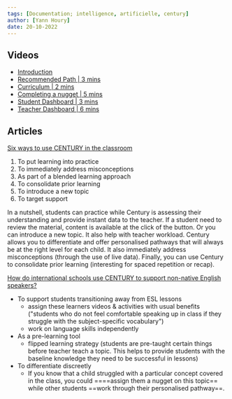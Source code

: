 ```yaml
---
tags: [Documentation; intelligence, artificielle, century]
author: [Yann Houry]
date: 20-10-2022
---
```


## Videos
- [Introduction](https://share.vidyard.com/watch/bRYPaUBiMfN9G94SXo6fP5)
- [Recommended Path | 3 mins](https://share.vidyard.com/watch/fMvjpB7KwAoZBt7duUWa3x)
- [Curriculum | 2 mins](https://t.sidekickopen01.com/s3t/c/5/f18dQhb0S7kF8cp910W1z75qk59hl3kW7_k2841CX6NGN36PLmzt_WS7W7vZ0Py8ZZGkYf197v5Y04?te=W3R5hFj4cm2zwW4cKgQM3JFx41W3Hf8kH3GGYWVW3_rjGL4fFMxLW256gnw21g_75W32BcfX2vJZNdF4fwfFRvjkH1&si=8000000020718976&pi=d82586c1-a402-47b4-f493-ccd85812b45d)
- [Completing a nugget | 5 mins](https://t.sidekickopen01.com/s3t/c/5/f18dQhb0S7kF8cp910W1z75qk59hl3kW7_k2841CX6NGN36PLmzt_WS7W7vZ0Py8ZZGkYf197v5Y04?te=W3R5hFj4cm2zwW4cKgQM3JFx41W3Hf8kH3GGYWVW3_rjGL4fFMxLW3DZzC74mm8pRW2sF2F42xGMJ1w3K8h-Z5XR2&si=8000000020718976&pi=d82586c1-a402-47b4-f493-ccd85812b45d) 
- [Student Dashboard | 3 mins](https://t.sidekickopen01.com/s3t/c/5/f18dQhb0S7kF8cp910W1z75qk59hl3kW7_k2841CX6NGN36PLmzt_WS7W7vZ0Py8ZZGkYf197v5Y04?te=W3R5hFj4cm2zwW4cKgQM3JFx41W3Hf8kH3GGYWVW3_rjGL4fFMxLW1QbrLC3jgQ0rW43H68B23fVwZF4kMx-vvlCw1&si=8000000020718976&pi=d82586c1-a402-47b4-f493-ccd85812b45d)
- [Teacher Dashboard | 6 mins](https://t.sidekickopen01.com/s3t/c/5/f18dQhb0S7kF8cp910W1z75qk59hl3kW7_k2841CX6NGN36PLmzt_WS7W7vZ0Py8ZZGkYf197v5Y04?te=W3R5hFj4cm2zwW4cKgQM3JFx41W3Hf8kH3GGYWVW3_rjGL4fFMxLW23gQ-S34pT4kW2xJmqP2RthSDF3T5tWnvpNb1&si=8000000020718976&pi=d82586c1-a402-47b4-f493-ccd85812b45d)

## Articles
[Six ways to use CENTURY in the classroom](https://www.century.tech/news/six-ways-to-use-century-in-the-classroom/)

1. To put learning into practice
2. To immediately address misconceptions
3. As part of a blended learning approach
4. To consolidate prior learning
5. To introduce a new topic
6. To target support 

In a nutshell, students can practice while Century is assessing their understanding and provide instant data to the teacher. If a student need to review the material, content is available at the click of the button. Or you can introduce a new topic. It also help with teacher workload. Century allows you to differentiate and offer personalised pathways that will always be at the right level for each child. It also immediately address misconceptions (through the use of live data). Finally, you can use Century to consolidate prior learning (interesting for spaced repetition or recap).

[How do international schools use CENTURY to support non-native English speakers?](https://www.century.tech/news/how-do-international-schools-use-century-to-support-non-native-english-speakers/)

- To support students transitioning away from ESL lessons
	- assign these learners videos & activities with usual benefits ("students who do not feel comfortable speaking up in class if they struggle with the subject-specific vocabulary")
	- work on language skills independently
- As a pre-learning tool 
	- flipped learning strategy (students are pre-taught certain things before teacher teach a topic. This helps to provide students with the baseline knowledge they need to be successful in lessons)
- To differentiate discreetly 
	- If you know that a child struggled with a particular concept covered in the class, you could ====assign them a nugget on this topic== while other students ==work through their personalised pathway==.
